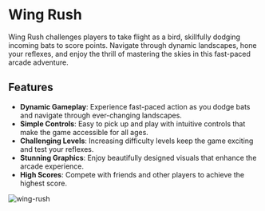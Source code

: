 # Wing Rush

Wing Rush challenges players to take flight as a bird, skillfully dodging incoming bats to score points. Navigate through dynamic landscapes, hone your reflexes, and enjoy the thrill of mastering the skies in this fast-paced arcade adventure.

## Features

- **Dynamic Gameplay**: Experience fast-paced action as you dodge bats and navigate through ever-changing landscapes.
- **Simple Controls**: Easy to pick up and play with intuitive controls that make the game accessible for all ages.
- **Challenging Levels**: Increasing difficulty levels keep the game exciting and test your reflexes.
- **Stunning Graphics**: Enjoy beautifully designed visuals that enhance the arcade experience.
- **High Scores**: Compete with friends and other players to achieve the highest score.

![wing-rush](images/wing-rush.png)
